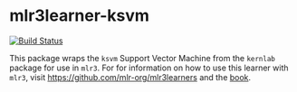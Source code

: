 # mlr3learner-ksvm

[![Build Status](https://travis-ci.org/mboecker/mlr3learner-ksvm.svg?branch=master)](https://travis-ci.org/mboecker/mlr3learner-ksvm)

This package wraps the `ksvm` Support Vector Machine from the `kernlab` package for use in `mlr3`.
For for information on how to use this learner with `mlr3`, visit https://github.com/mlr-org/mlr3learners and the [book](https://mlr3book.mlr-org.com).